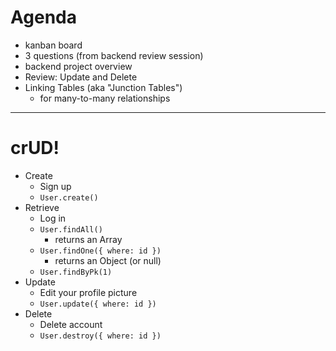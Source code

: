 # Agenda

- kanban board
- 3 questions (from backend review session)
- backend project overview
- Review: Update and Delete
- Linking Tables (aka "Junction Tables")
  - for many-to-many relationships


---

# crUD!

- Create
    - Sign up 
    - `User.create()`
- Retrieve
    - Log in
    - `User.findAll()`
        - returns an Array
    - `User.findOne({ where: id })`
        - returns an Object (or null)
    - `User.findByPk(1)`
- Update
    - Edit your profile picture
    - `User.update({ where: id })`
- Delete
    - Delete account
    - `User.destroy({ where: id })`